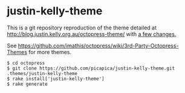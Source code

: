 justin-kelly-theme
==================

This is a git repository reproduction of the theme detailed at http://blog.justin.kelly.org.au/octopress-theme/ with [a few changes.](https://github.com/wallace/justin-kelly-theme/commits/master)

See https://github.com/imathis/octopress/wiki/3rd-Party-Octopress-Themes for more themes.

    $ cd octopress
    $ git clone https://github.com/picapica/justin-kelly-theme.git .themes/justin-kelly-theme
    $ rake install['justin-kelly-theme']
    $ rake generate
